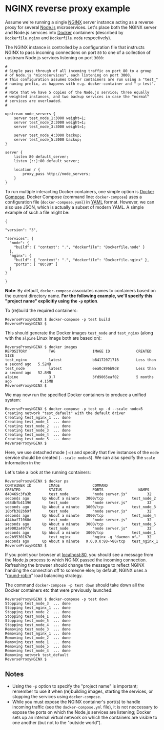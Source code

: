 # NGINX reverse proxy example

Assume we're running a single [NGINX](https://www.nginx.com/) server instance acting as a reverse proxy for several [Node.js](https://nodejs.org/en/) microservices. Let's place both the NGINX server and Node.js services into [Docker](https://www.docker.com/) containers (described by `Dockerfile.nginx` and `Dockerfile.node` respectively).

The NGINX instance is controlled by a configuration file that instructs NGINX to pass incoming connections on port `80` to one of a collection of upstream Node.js services listening on port `3000`:

	#
	# Simple pass through of all incoming traffic on port 80 to a group
	# of Node.js "microservices", each listening on port 3000.
	# This configuration assumes Docker containers are run using a "test_"
	# naming prefix, as happens with e.g. docker-container and "-p test".
	#
	# Note that we have 5 copies of the Node.js service; three equally
	# weighted instances, and two backup services in case the "normal"
	# services are overloaded.
	#

	upstream node_servers {
		server test_node_1:3000 weight=1;
		server test_node_2:3000 weight=1;
		server test_node_3:3000 weight=1;

		server test_node_4:3000 backup;
		server test_node_5:3000 backup;
	}

	server {
		listen 80 default_server;
		listen [::]:80 default_server;

		location / {
			proxy_pass http://node_servers;
		}
	}

To run multiple interacting Docker containers, one simple option is [Docker Compose](https://docs.docker.com/compose/). Docker Compose (command line: `docker-compose`) uses a configuration file (`docker-compose.yaml`) in [YAML](https://en.wikipedia.org/wiki/YAML) format. However, we can also use JSON, which is actually a subset of modern YAML. A simple example of such a file might be:

	{

	"version": "3",

	"services": {
	  "node": {
	    "build": { "context": ".", "dockerfile": "Dockerfile.node" }
	  },
	  "nginx": {
	    "build": { "context": ".", "dockerfile": "Dockerfile.nginx" },
	    "ports": [ "80:80" ]
	  }
	}
	
	}

**Note**: By default, `docker-compose` associates names to containers based on the current directory name. **For the following example, we'll specify this "project name" explicitly using the `-p` option**.

To (re)build the required containers:

	ReverseProxyNGINX $ docker-compose -p test build
	ReverseProxyNGINX $ 

This should generate the Docker images `test_node` and `test_nginx` (along with the `alpine` Linux image both are based on):

	ReverseProxyNGINX $ docker images
	REPOSITORY          TAG                 IMAGE ID            CREATED                  SIZE
	test_nginx          latest              b84172071718        Less than a second ago   5.52MB
	test_node           latest              eea0c896b9d8        Less than a second ago   52.8MB
	alpine              3.7                 3fd9065eaf02        5 months ago             4.15MB
	ReverseProxyNGINX $

We may now run the specified Docker containers to produce a unified system:

	ReverseProxyNGINX $ docker-compose -p test up -d --scale node=5
	Creating network "test_default" with the default driver
	Creating test_nginx_1 ... done
	Creating test_node_1  ... done
	Creating test_node_2  ... done
	Creating test_node_3  ... done
	Creating test_node_4  ... done
	Creating test_node_5  ... done
	ReverseProxyNGINX $ 

Here, we use detached mode (`-d`) and specify that five instances of the `node` service should be created (`--scale node=5`). We can also specify the `scale` information in the 

Let's take a look at the running containers:

	ReverseProxyNGINX $ docker ps
	CONTAINER ID        IMAGE               COMMAND                  CREATED             STATUS              PORTS                NAMES
	d40469c3fa3b        test_node           "node server.js"         32 seconds ago      Up About a minute   3000/tcp             test_node_2
	c68dbfb41396        test_node           "node server.js"         32 seconds ago      Up About a minute   3000/tcp             test_node_3
	18bfb382bb9f        test_node           "node server.js"         32 seconds ago      Up About a minute   3000/tcp             test_node_4
	444baf71060d        test_node           "node server.js"         32 seconds ago      Up About a minute   3000/tcp             test_node_5
	a49002a497fd        test_node           "node server.js"         32 seconds ago      Up About a minute   3000/tcp             test_node_1
	ea2b9530167d        test_nginx          "nginx -g 'daemon of…"   32 seconds ago      Up About a minute   0.0.0.0:80->80/tcp   test_nginx_1
	ReverseProxyNGINX $

If you point your browser at [localhost:80](http://localhost:80), you should see a message from the Node.js process to which NGINX passed the incoming connection. Refreshing the browser should change the message to reflect NGINX handing the connection off to someone else; by default, NGINX uses a "[round-robin](http://nginx.org/en/docs/http/load_balancing.html)" load balancing strategy.

The command `docker-compose -p test down` should take down all the Docker containers etc that were previously launched:

	ReverseProxyNGINX $ docker-compose -p test down
	Stopping test_node_3  ... done
	Stopping test_nginx_1 ... done
	Stopping test_node_2  ... done
	Stopping test_node_1  ... done
	Stopping test_node_5  ... done
	Stopping test_node_4  ... done
	Removing test_node_3  ... done
	Removing test_nginx_1 ... done
	Removing test_node_2  ... done
	Removing test_node_1  ... done
	Removing test_node_5  ... done
	Removing test_node_4  ... done
	Removing network test_default
	ReverseProxyNGINX $ 

## Notes
  - Using the `-p` option to specify the "project name" is important; remember to use it when (re)building images, starting the services, or stopping the services using `docker-compose`.
  - While you must expose the NGINX container's port(s) to handle incoming traffic (see the `docker-compose.yml` file), it is not neccessary to expose the ports on which the Node.js services are listening; Docker sets up an internal virtual network on which the containers are visible to one another (but not to the "outside world").

